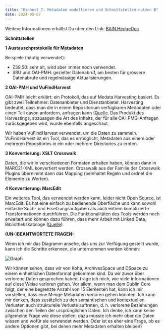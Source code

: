 ```yaml
---
title: "Einheit 7: Metadaten modellieren und Schnittstellen nutzen B"
date: 2024-05-07
---
```

Weitere Informationen erhältst Du über den Link: 
<a href="https://pad.gwdg.de/vv-Q4RDnQ22Gqc-EEgbewA#">BAIN HedgeDoc</a>

**Schnittstellen**

**1 Austauschprotokolle für Metadaten**

Beispiele (häufig verwendet):
- Z39.50: sehr alt, wird aber immer noch verwendet.
- SRU und OAI-PMH: gezielter Datenabruf, am besten für grössere Datenabrufe und regelmässige Aktualisierungen.

**2 OAI-PMH und VuFindHarvest**

OAI-PMH leicht erklärt: ein Protokoll, das auf Medata Harvesting basiert. Es gibt zwei Teilnehmer: Datenanbieter und Dienstanbieter. Harvesting bedeutet, dass man die in einem Repositorium verfügbaren Medadaten oder einen Teil davon anfordern, anfragen kann (<a href="https://www.openarchives.org/OAI/openarchivesprotocol.html">Quelle</a>. Das Produkt des Harvestings, sozusagen die Art des Inhalts, der für alle OAI-PMG-Anfragen zurückgegeben wird, wurde ebenfalls angeschaut.

Wir haben VuFindHarvest verwendet, um die Daten zu sammeln. VuFindHarvest ist ein Tool, das es ermöglicht, Metadaten aus einem oder mehreren Repositories in ein oder mehrere Directories zu ernten.

**3 Konvertierung: XSLT Crosswalk**

Daten, die wir in verschiedenen Formaten erhalten haben, können dann in MARC21-XML konvertiert werden. Crosswalk aus der Familie der Crosswalk Plugins übernimmt dann das Mapping (beinhaltet Regeln und ordnet die Elemente zu Werten).

**4 Konvertierung: MarcEdit**

Ein weiteres Tool, das verwendet werden kann, leider nicht Open Source, ist MarcEdit. Es hat eine einfach zu bedienende Oberfläche und kann sowohl einfache Such- und Ersetzungsaufgaben als auch extrem komplizierte Transformationen durchführen. Die Funktionalitäten des Tools werden noch erweitert und können dazu führen, dass mehr Arbeit mit Linked Data, Bibliothekskataloge (<a href="https://journal.code4lib.org/articles/16078?utm_source=rss&utm_medium=rss&utm_campaign=core-concepts-and-techniques-for-library-metadata-analysis" >Quelle</a>).

**(UN-)BEANTWORTETE FRAGEN:**

Wenn ich mir das Diagramm ansehe, das uns zur Verfügung gestellt wurde, kann ich die Schritte erkennen, die unternommen werden können:

<img src="/BAIN_lerntagebuch/docs/assets/images/12_Screenshot_2024_05_7.png" alt="Graph">

Wir können sehen, dass wir von Koha, ArchivesSpace und DSpace zu einem einheitlichen Datenformat gekommen sind. Da wir zuvor über verlorene Daten gesprochen haben, frage ich mich, wie viele Informationen auf diese Weise verloren gehen. Vor allem, wenn man dem Dublin Core folgt, der eine begrenzte Anzahl von 15 Elementen hat, kann ich mir vorstellen, dass eine Menge Metadaten verloren gehen könnten. Ich kann mir denken, dass zusätzlich zu den semantischen und kontextuellen Verlusten auch strukturelle Verluste auftreten, d. h. verlorene Beziehungen zwischen den Teilen der ursprünglichen Daten. Ich denke, ich kann keine allgemeine Frage wie diese stellen, dazu müsste ich mehr über die Daten wissen und wofür sie verwendet werden. Oder ist es eher eine Frage, ob es andere Optionen gibt, bei denen mehr Metadaten erhalten bleiben?
